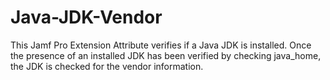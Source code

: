 # Java-JDK-Vendor
This Jamf Pro Extension Attribute verifies if a Java JDK is installed. Once the presence of an installed JDK has been verified by checking java_home, the JDK is checked for the vendor information.
